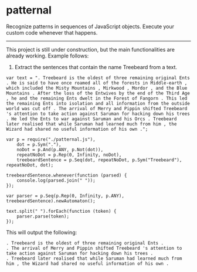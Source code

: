 patternal
=========

Recognize patterns in sequences of JavaScript objects.
Execute your custom code whenever that happens.

---------

This project is still under construction, but the main functionalities are already working.
Example follows:

1. Extract the sentences that contain the name Treebeard from a text.

```
var text = ". Treebeard is the oldest of three remaining original Ents . He is said to have once roamed all of the forests in Middle-earth , which included the Misty Mountains , Mirkwood , Mordor , and the Blue Mountains . After the loss of the Entwives by the end of the Third Age , he and the remaining Ents dwelt in the Forest of Fangorn . This led the remaining Ents into isolation and all information from the outside world was cut off . The arrival of Merry and Pippin shifted Treebeard 's attention to take action against Saruman for hacking down his trees . He led the Ents to war against Saruman and his Orcs . Treebeard later realised that while Saruman had learned much from him , the Wizard had shared no useful information of his own .";

var p = require("./patternal.js"),
	dot = p.Sym("."),
	noDot = p.And(p.ANY, p.Not(dot)),
	repeatNoDot = p.Rep(0, Infinity, noDot),
	treebeardSentence = p.Seq(dot, repeatNoDot, p.Sym("Treebeard"), repeatNoDot, dot);

treebeardSentence.whenever(function (parsed) {
	console.log(parsed.join(" "));
});

var parser = p.Seq(p.Rep(0, Infinity, p.ANY), treebeardSentence).newAutomaton();

text.split(" ").forEach(function (token) {
	parser.parse(token);
});
```
This will output the following:
```
. Treebeard is the oldest of three remaining original Ents .
. The arrival of Merry and Pippin shifted Treebeard 's attention to take action against Saruman for hacking down his trees .
. Treebeard later realised that while Saruman had learned much from him , the Wizard had shared no useful information of his own .
```
